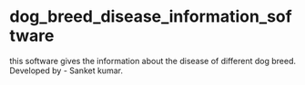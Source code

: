 # dog_breed_disease_information_software
this software gives the information about the disease of different dog breed.
<br>
Developed by - Sanket kumar.
